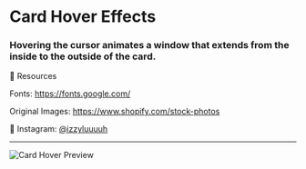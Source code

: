 # Card Hover Effects
### Hovering the cursor animates a window that extends from the inside to the outside of the card.

🔗 Resources

Fonts: https://fonts.google.com/

Original Images: https://www.shopify.com/stock-photos

💙 Instagram: [@izzyluuuuh](https://www.instagram.com/izzyluuuuh/)

---

![Card Hover Preview](https://github.com/izzyluuuuh/card-hover-effects/assets/103919666/e6942e54-82a9-47d6-8be5-46c5ea27c460)
